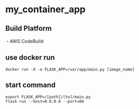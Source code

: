 # my_container_app

## Build Platform

・AWS CodeBuild

## use docker run

```
docker run -d -e FLASK_APP=/var/app/main.py [image_name]
```

## start command

```
export FLASK_APP=/[path]/[to]/main.py
flask run --host=0.0.0.0 --port=80
```
